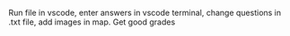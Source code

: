 Run file in vscode, enter answers in vscode terminal, change questions in .txt file, add images in map. 
Get good grades
